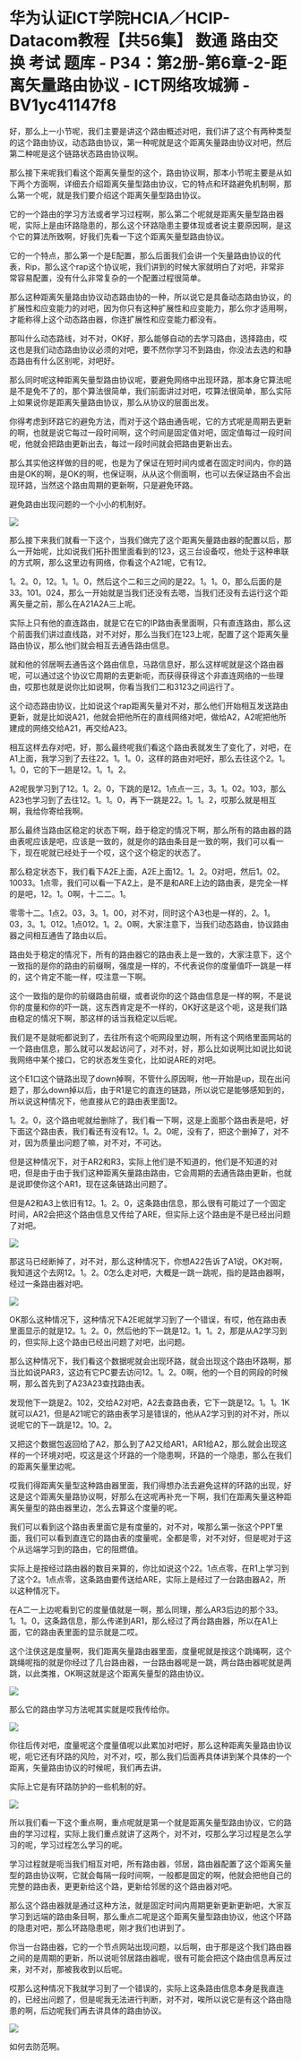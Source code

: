 # 华为认证ICT学院HCIA／HCIP-Datacom教程【共56集】 数通 路由交换 考试 题库 - P34：第2册-第6章-2-距离矢量路由协议 - ICT网络攻城狮 - BV1yc41147f8

好，那么上一小节呢，我们主要是讲这个路由概述对吧，我们讲了这个有两种类型的这个路由协议，动态路由协议，第一种呢就是这个距离矢量路由协议对吧，然后第二种呢是这个链路状态路由协议啊。

那么接下来呢我们看这个距离矢量型的这个，路由协议啊，那本小节呢主要是从如下两个方面啊，详细去介绍距离矢量型路由协议，它的特点和环路避免机制啊，那么第一个呢，就是我们要介绍这个距离矢量型路由协议。

它的一个路由的学习方法或者学习过程啊，那么第二个呢就是距离矢量型路由器呢，实际上是由环路隐患的，那么这个环路隐患主要体现或者说主要原因啊，是这个它的算法所致啊，好我们先看一下这个距离矢量型路由协议。

它的一个特点，那么第一个是E配置，那么后面我们会讲一个矢量路由协议的代表，Rip，那么这个rap这个协议呢，我们讲到的时候大家就明白了对吧，非常非常容易配置，没有什么非常复杂的一个配置过程很简单。

那么这种距离矢量路由协议动态路由协的一种，所以说它是具备动态路由协议，的扩展性和应变能力的对吧，因为你只有这种扩展性和应变能力，那么你才适用啊，才能称得上这个动态路由器，你连扩展性和应变能力都没有。

那叫什么动态路线，对不对，OK好，那么能够自动的去学习路由，选择路由，哎这也是我们动态路由协议必须的对吧，要不然你学习不到路由，你没法去选的和静态路由有什么区别呢，对吧好。

那么同时呢这种距离矢量型路由协议呢，要避免网络中出现环路，那本身它算法呢是不是免不了的，那个算法很简单，我们前面讲过对吧，哎算法很简单，那么实际上如果说你是距离矢量路由协议，那么从协议的层面出发。

你得考虑到环路它的避免方法，而对于这个路由通告呢，它的方式呢是周期去更新的啊，也就是说它每过一段时间啊，这个时间是固定值对吧，固定值每过一段时间呢，他就会把路由更新出去，每过一段时间就会把路由更新出去。

那么其实他这样做的目的呢，也是为了保证在短时间内或者在固定时间内，你的路由是OK的啊，是OK的啊，也保证啊，从从这个侧面啊，也可以去保证路由不会出现环路，当然这个路由周期的更新啊，只是避免环路。

避免路由出现问题的一个小小的机制好。

![](img/c713d502c59c5d5cb5b2335da8f275a5_1.png)

那么接下来我们就看一下这个，当我们做完了这个距离矢量路由器的配置以后，那么一开始呢，比如说我们拓扑图里面看到的123，这三台设备哎，他处于这种串联的方式啊，那么这里边有网络，你看这个A21呢，它有12。

1。2。0，12。1。1。0，然后这个二和三之间的是22。1。1。0，那么后面的是33。101。024，那么一开始就是当我们还没有去嗯，当我们还没有去运行这个距离矢量之前，那么在A21A2A三上呢。

实际上只有他的直连路由，就是它在它的IP路由表里面啊，只有直连路由，那么这个前面我们讲过直线路，对不对好，那么当我们在123上呢，配置了这个距离矢量路由协议，那么他们就会相互去通告路由信息。

就和他的邻居啊去通告这个路由信息，马路信息好，那么这样呢就是这个路由器呢，可以通过这个协议它周期的去更新呃，而获得获得这个非直连网络的一些理由，哎那也就是说你比如说啊，你看当我们二和3123之间运行了。

这个动态路由协议，比如说这个rap距离矢量对不对，那么他们开始相互发送路由更新，就是比如说A21，他就会把他所在的直线网络对吧，做给A2，A2呢把他所建成的网络交给A21，再交给A23。

相互这样去存对吧，好，那么最终呢我们看这个路由表就发生了变化了，对吧，在A1上面，我学习到了去往22。1。1。0，这样的路由对吧好，那么去往这个2。1。1。0，它的下一趟是12。1。1。2。

A2呢我学习到了12。1。2。0，下跳的是12。1点点一三，3。1。02。103，那么A23也学习到了去往12。1。1。0，再下一跳是22。1。1。2，哎那么就是相互啊，我给你寄给我啊。

那么最终当路由区稳定的状态下啊，趋于稳定的情况下啊，那么所有的路由器的路由表呢应该是吧，应该是一致的，就是你的路由条目是一致的啊，我们可以看一下，现在呢就已经处于一个哎，这个这个稳定的状态了。

那么稳定状态下，我们看下A2E上面，A2E上面12。1。2。0对吧，然后1。02。10033。1点零，我们可以看一下A2上，是不是和ARE上边的路由表，是完全一样的是吧，12。1。0啊，十二二。1。

零零十二。1点2。03，3。1。00，对不对，同时这个A3也是一样的，2。1。03，3。1。012。1点012。1。2。0啊，大家注意下，当我们动态路由，协议路由器之间相互通告了路由以后。

路由处于稳定的情况下，所有的路由器它的路由表上是一致的，大家注意下，这个一致指的是你的路由的前缀啊，强度是一样的，不代表说你的度量值吓一跳是一样的，这个肯定不能一样，哎注意一下啊。

这个一致指的是你的前缀路由前缀，或者说你的这个路由信息是一样的啊，不是说你的度量和你的吓一跳，这东西肯定是不一样的，OK好这是这个呃，这是我们路由稳定的情况下啊，那这样的话当我稳定以后呢。

我们是不是就呃都说到了，去往所有这个呃网段里边啊，所有这个网络里面网站的一个路由信息，那么就可以发起访问了，对不对，好，那么比如说啊比如说比如说我网络中某个接口，它的状态发生变化，比如说ARE的对吧。

这个E1口这个链路出现了down掉啊，不管什么原因啊，他一开始是up，现在出问题了，那么down掉以后，由于R1是它的直连的链路，所以说它是能够感知到的，所以说这种情况下，他直接从它的路由表里面12。

1。2。0，这个路由呢就给删除了，我们看一下啊，这是上面那个路由表是吧，好下面这个路由表，我们看还有没有12。1。2。0呢，没有了，把这个删掉了，对不对，因为质量出问题了嘛，对不对，不可达。

但是这种情况下，对于AR2和R3，实际上他们是不知道的，他们是不知道的对吧，但是由于由于我们这种距离矢量路由路由，它会周期的去通告路由更新，也就是说即使你这个AR1，现在这条链路出问题了。

但是A2和A3上依旧有12。1。2。0，这条路由信息，那么很有可能过了一个固定时间，AR2会把这个路由信息又传给了ARE，但实际上这个路由是不是已经出问题了对吧。



![](img/c713d502c59c5d5cb5b2335da8f275a5_3.png)

那这马已经断掉了，对不对，那么这种情况下，你想A22告诉了A1说，OK对啊，我知道这个去网12。1。2。0怎么走对吧，大概是一跳一跳呢，指的是路由器啊，经过一条路由器对吧。



![](img/c713d502c59c5d5cb5b2335da8f275a5_5.png)

OK那么这种情况下，这种情况下A2E呢就学习到了一个错误，有哎，他在路由表里面显示的就是12。1。2。0，然后他的下一跳是12。1。1。2，那是从A2学习到的，但实际上这个路由已经出问题了对吧，出问题。

那么这种情况下，我们看这个数据呢就会出现环路，就会出现这个路由环路啊，那当比如说PAR3，这边有它PC要去访问12。1。2。0啊，他的一个目的网段的时候啊，那么首先到了A23A23查找路由表。

发现他下一跳是2。102，交给A2对吧，A2去查路由表，它下一跳是12。1。1。1K就可以A21，但是A21呢它的路由表学习是错误的，他从A2学习到的对不对，所以说呢它的下一跳是12。10。2。

又把这个数据包返回给了A2，那么到了A2又给AR1，AR1给A2，那么就会出现这样的一个环境对吧，哎这是这个环路的一个隐患啊，环路的一个隐患，那么在我们的距离矢量里边呢。

哎我们得距离矢量型这种路由器里面，我们得想办法去避免这样的环路的出现，好这是这个距离矢量路协议啊，好那么在这呢再补充一下啊，我们在距离矢量这种距离矢量型的路由器里边，怎么去算这个度量的呢。

我们可以看到这个路由表里面它是有度量的，对不对，唉那么第一张这个PPT里面，我们可以看到直连它的路由表的度量呢，全都是零，对不对好，但是呢对于这个从远端学习到的路由，它的阻燃值。

实际上是按经过路由器的数目来算的，你比如说这个22。1点点零，在R1上学习到了这个2。1点点零，这条路由要传送给ARE，实际上是经过了一台路由器A2，所以这种情况下。

在A二一上边呢看到它的度量值就是一啊，那么同理，那么AR3后边的那个33。1。1。0，这条路信息，那么传递到AR1，那么经过了两台路由器，所以在A1上面，它的路由表里面的显示就是二哎。

这个注侠这是度量啊，我们距离矢量路由器里面，度量呢就是按这个跳绳啊，这个跳绳呢指的就是你经过了几台路由器，一台路由器呢是一跳，两台路由器呢就是两跳，以此类推，OK啊这就是这个距离矢量型的路由协议。



![](img/c713d502c59c5d5cb5b2335da8f275a5_7.png)

那么它的路由学习方法呢其实就是哎我传给你。

![](img/c713d502c59c5d5cb5b2335da8f275a5_9.png)

你往后传对吧，度量呢这个度量值呢以此累加对吧好，那么这种距离矢量路由协议呢，呃它还有环路的风险，对不对，哎，那么我们后面再具体讲到某个具体的一个距离，矢量路由协议的时候呢，我们再去讲。

实际上它是有环路防护的一些机制的好。

![](img/c713d502c59c5d5cb5b2335da8f275a5_11.png)

所以我们看一下这个重点啊，重点呢就是第一个就是距离矢量型路由协议，它的路由的学习过程，实际上我们重点就讲了这两个，对不对，哎那么学习过程是怎么学习的呢，学习过程怎么学习的呢。

学习过程就是呃当我们相互对吧，所有路由器，邻居，路由器配置了这个距离矢量型的路由协议啊，它就会每隔一段时间啊，一般都是固定的啊，他就会把他自己的完整的路由表，更更新给这个路，更新给邻居的这个路由器对吧。

那么这个路由器就是通过这种方法，就是固定时间内周期更新更新更新吧，大家互学习到远端的路由条目啊，那么重点二呢是这个距离矢量型路由协议，他这个环路的隐患对吧，那么环路隐患呢，刚才我们也讲到了。

你当一台路由器，它的一个节点网站出现问题，以后啊，由于那是这个我们路由器之间的是周期的更新，所以说呃邻居路由器呢，很有可能会把这个路由信息再反过来，对不对，那被我收到以后呢。

哎那么这种情况下我就学习到了一个错误的，实际上这条路由信息本身是我直连的，已经出问题了，但是呢我无法进行判断，对不对，唉所以说它是有这个路由隐患的啊，后边呢我们再去讲具体的路由协议。



![](img/c713d502c59c5d5cb5b2335da8f275a5_13.png)

如何去防范啊。